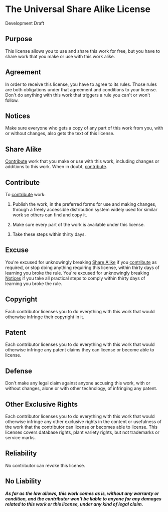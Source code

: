 # The Universal Share Alike License

Development Draft

## Purpose

This license allows you to use and share this work for free, but you have to share work that you make or use with this work alike.

## Agreement

In order to receive this license, you have to agree to its rules.  Those rules are both obligations under that agreement and conditions to your license.  Don't do anything with this work that triggers a rule you can't or won't follow.

## Notices

Make sure everyone who gets a copy of any part of this work from you, with or without changes, also gets the text of this license.

## Share Alike

[Contribute](#contribute) work that you make or use with this work, including changes or additions to this work.  When in doubt, [contribute](#contribute).

## Contribute

To [contribute](#contribute) work:

1.  Publish the work, in the preferred forms for use and making changes, through a freely accessible distribution system widely used for similar work so others can find and copy it.

2.  Make sure every part of the work is available under this license.

3.  Take these steps within thirty days.

## Excuse

You're excused for unknowingly breaking [Share Alike](#share-alike) if you [contribute](#contribute) as required, or stop doing anything requiring this license, within thirty days of learning you broke the rule.  You're excused for unknowingly breaking [Notices](#notices) if you take all practical steps to comply within thirty days of learning you broke the rule.

## Copyright

Each contributor licenses you to do everything with this work that would otherwise infringe their copyright in it.

## Patent

Each contributor licenses you to do everything with this work that would otherwise infringe any patent claims they can license or become able to license.

## Defense

Don't make any legal claim against anyone accusing this work, with or without changes, alone or with other technology, of infringing any patent.

## Other Exclusive Rights

Each contributor licenses you to do everything with this work that would otherwise infringe any other exclusive rights in the content or usefulness of the work that the contributor can license or becomes able to license.  This licenses covers database rights, plant variety rights, but not trademarks or service marks.

## Reliability

No contributor can revoke this license.

## No Liability

***As far as the law allows, this work comes as is, without any warranty or condition, and the contributor won't be liable to anyone for any damages related to this work or this license, under any kind of legal claim.***
